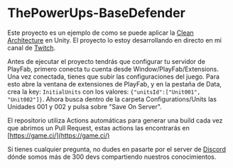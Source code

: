 # ThePowerUps-BaseDefender

Este proyecto es un ejemplo de como se puede aplicar la [Clean Architecture](https://youtu.be/UYHTSwtWQIM) en Unity.
El proyecto lo estoy desarrollando en directo en mi canal de [Twitch](https://www.twitch.tv/thepowerupslearning).

Antes de ejecutar el proyecto tendrás que configurar tu servidor de PlayFab, primero conecta tu cuenta desde Window/PlayFab/Extensions. Una vez conectada, tienes que subir las configuraciones del juego. Para esto abre la ventana de extensiones de PlayFab, y en la pestaña de Data, crea la key: `InitialUnits` con los valores: `{"unitsId":["Unit001", "Unit002"]}`.
Ahora busca dentro de la carpeta Configurations/Units las Unidades 001 y 002 y pulsa sobre "Save On Server".

El repositorio utiliza Actions automáticas para generar una build cada vez que abrimos un Pull Request, estas actions las encontrarás en [https://game.ci/](https://game.ci/)

Si tienes cualquier pregunta, no dudes en pasarte por el server de [Discord](https://discord.gg/KWABp4BfN4) dónde somos más de 300 devs compartiendo nuestros conocimientos.
